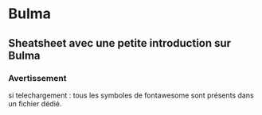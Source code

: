# Bulma

## Sheatsheet avec une petite introduction sur Bulma 
 
### Avertissement 
si telechargement : tous les symboles de fontawesome sont présents dans un fichier dédié.  

